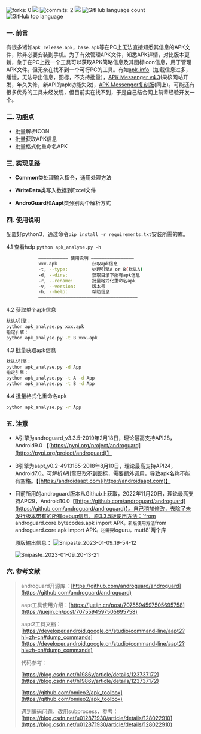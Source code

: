 ![forks: 0](https://badgen.net/github/forks/Scipline/apk_analyse?labelColor=black&color=orange)	![](https://badgen.net/github/stars/Scipline/apk_analyse?labelColor=black&color=pink)	![commits: 2](https://badgen.net/github/commits/Scipline/apk_analyse)	![](https://badgen.net/github/release/Scipline/apk_analyse)	![GitHub language count](https://img.shields.io/github/languages/count/Scipline/apk_analyse?labelColor=abcdef&style=flat&color=brightgreen)	![GitHub top language](https://img.shields.io/github/languages/top/Scipline/apk_analyse?style=flat&labelColor=4a2206&color=ab2415)

### 一. 前言

有很多诸如`apk_release.apk`，`base.apk`等在PC上无法直接知悉其信息的APK文件，除非必要安装到手机。为了有效管理APK文件，知悉APK详情，对比版本更新，急于在PC上找一个工具可以获取APK简略信息及其图标icon信息，用于管理APK文件。但无奈在找不到一个可行PC的工具。有如[apk-info](https://github.com/Enyby/APK-Info)（加载信息过多，缓慢，无法导出信息，图标，不支持批量），[APK Messenger v4.3](https://www.ghxi.com/apkinfo.html)(果核网站开发，年久失修，新API的apk功能失效)，[APK Messenger复刻版](https://github.com/ghboke/APKMessenger)(同上)。可能还有很多优秀的工具未经发现，但目前实在找不到，于是自己结合网上前辈经验开发一个。 

### 二. 功能点
- 批量解析ICON
- 批量获取APK信息
- 批量格式化重命名APK

### 三. 实现思路
- **Common**类处理输入指令，通用处理方法

- **WriteData**类写入数据到Excel文件

- **AndroGuard**和**Aapt**类分别两个解析方式

### 四. 使用说明
配置好python3，通过命令`pip install -r requirements.txt`安装所需的库。

4.1 查看help
`python apk_analyse.py -h`

```bash
		    ——————————— 使用说明 ————————————————
            xxx.apk             获取apk信息
            -t, --type:         处理引擎A or B(默认A)
            -d, --dirs:         获取目录下所有apk信息
            -r, --rename:       批量格式化重命名apk
            -v, --version:      版本号
            -h, --help:         帮助信息
            —————————————————————————————————————
```

4.2 获取单个apk信息

```bash
默认A引擎：
python apk_analyse.py xxx.apk
指定引擎：
python apk_analyse.py -t B xxx.apk
```

4.3 批量获取apk信息

```bash
默认A引擎：
python apk_analyse.py -d App
指定引擎：
python apk_analyse.py -t A -d App
python apk_analyse.py -t B -d App
```

4.4 批量格式化重命名apk

```bash
python apk_analyse.py -r App
```

### 五. 注意

- A引擎为androguard_v3.3.5-2019年2月18日，理论最高支持API28，Android9.0 【[https://pypi.org/project/androguard](https://pypi.org/project/androguard)】

- B引擎为aapt_v0.2-4913185-2018年8月10日，理论最高支持API24，Android7.0。可解析A引擎获取不到图标，需要额外调用，导致apk名称不能有空格。【[https://androidaapt.com](https://androidaapt.com)】

- 目前所用的androguard版本从Github上获取，2022年11月20日，理论最高支持API29，Android10.0【[https://github.com/androguard/androguard](https://github.com/androguard/androguard)】。自己稍加修改，去除了未发行版本带有的所有debug信息，原3.3.5版使用方法：`from androguard.core.bytecodes.apk import APK`。新版使用方法`from androguard.core.apk import APK`。还需要`loguru`，`mutf8`两个库
  
  原版输出信息：
  ![Snipaste_2023-01-09_19-54-12](https://i2.100024.xyz/2023/01/11/12jkp4p.webp)


  ![Snipaste_2023-01-09_20-13-21](https://i2.100024.xyz/2023/01/11/12jtjqk.webp)

### 六. 参考文献

> androguard开源库：[https://github.com/androguard/androguard](https://github.com/androguard/androguard)
>
> aapt工具使用介绍：[https://juejin.cn/post/7075594597505695758](https://juejin.cn/post/7075594597505695758)
>
> aapt2工具文档：[https://developer.android.google.cn/studio/command-line/aapt2?hl=zh-cn#dump_commands](https://developer.android.google.cn/studio/command-line/aapt2?hl=zh-cn#dump_commands)
>
> 代码参考：
>
> [https://blog.csdn.net/h1986y/article/details/123737172](https://blog.csdn.net/h1986y/article/details/123737172) 
>
> [https://github.com/omieo2/apk_toolbox](https://github.com/omieo2/apk_toolbox)
>
> 遇到编码问题，改用subprocess，参考：[https://blog.csdn.net/u012871930/article/details/128022910](https://blog.csdn.net/u012871930/article/details/128022910)
